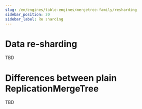 ```yaml
---
slug: /en/engines/table-engines/mergetree-family/resharding
sidebar_position: 20
sidebar_label: Re sharding
---
```


# Data re-sharding

TBD

# Differences between plain ReplicationMergeTree

TBD
